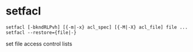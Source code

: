 # setfacl

```
setfacl [-bkndRLPvh] [{-m|-x} acl_spec] [{-M|-X} acl_file] file ...
setfacl --restore={file|-}
```

set file access control lists
